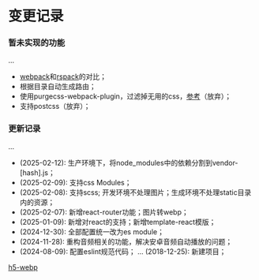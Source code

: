 # 变更记录

### 暂未实现的功能

...
* [webpack](https://webpack.js.org/)和[rspack](https://rspack.dev/)的对比；
* 根据目录自动生成路由；
* 使用purgecss-webpack-plugin，过滤掉无用的css，[参考](https://segmentfault.com/a/1190000042416750)（放弃）；
* 支持postcss（放弃）；

### 更新记录

...
* (2025-02-12): 生产环境下，将node_modules中的依赖分割到vendor-[hash].js；
* (2025-02-09): 支持css Modules；
* (2025-02-08): 支持scss; 开发环境不处理图片；生成环境不处理static目录内的资源；
* (2025-02-07): 新增react-router功能；图片转webp；
* (2025-01-09): 新增对react的支持；新增template-react模版；
* (2024-12-30): 全部配置统一改为es module；
* (2024-11-28): 重构音频相关的功能，解决安卓音频自动播放的问题；
* (2024-08-09): 配置eslint规范代码；
...
(2018-12-25): 新建项目；

[h5-webp](https://api.github.com/repos/chocho-1115/h5-webp)
